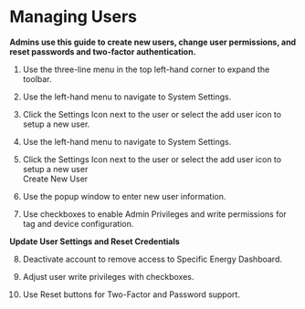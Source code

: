 # Managing Users
**Admins use this guide to create new users, change user permissions, and reset passwords and two-factor authentication.**

1. Use the three-line menu in the top left-hand corner to expand the toolbar.     

2. Use the left-hand menu to navigate to System Settings.

3. Click the Settings Icon next to the user or select the add user icon to setup a new user.       

4. Use the left-hand menu to navigate to System Settings.

5. Click the Settings Icon next to the user or select the add user icon to setup a new user     
   Create New User

6. Use the popup window to enter new user information.

7. Use checkboxes to enable Admin Privileges and write permissions for tag and device configuration. 

**Update User Settings and Reset Credentials**

8. Deactivate account to remove access to Specific Energy Dashboard.

9. Adjust user write privileges with checkboxes.

10. Use Reset buttons for Two-Factor and Password support.
